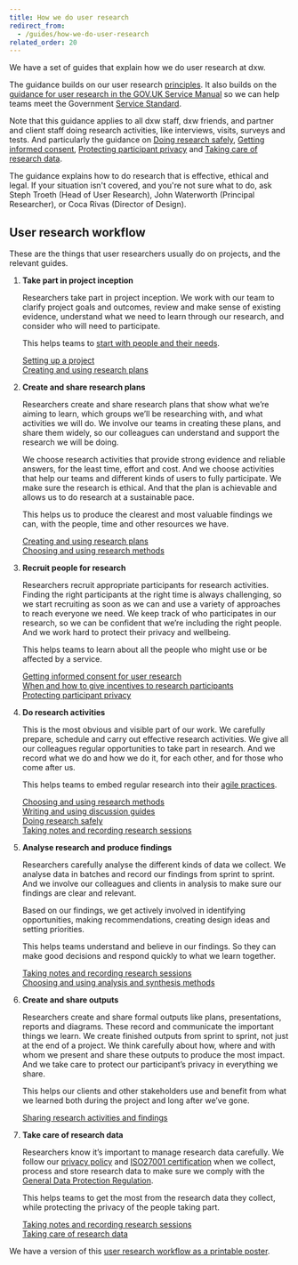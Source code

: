 ```yaml
---
title: How we do user research
redirect_from:
  - /guides/how-we-do-user-research
related_order: 20
---
```

We have a set of guides that explain how we do user research at dxw.

The guidance builds on our user research [principles](/user-research/#user-research-principles). It also builds on the [guidance for user research in the GOV.UK Service Manual](https://www.gov.uk/service-manual/user-research)
so we can help teams meet the Government [Service Standard](https://www.gov.uk/service-manual/service-standard).

Note that this guidance applies to all dxw staff, dxw friends, and partner and client staff doing research activities, like interviews, visits, surveys and tests. And particularly the guidance on [Doing research safely](/user-research/doing-research-safely/), [Getting informed consent](/user-research/getting-informed-consent-for-user-research/), [Protecting participant privacy](/user-research/protecting-participant-privacy/) and [Taking care of research data](/user-research/taking-care-of-research-data/).

The guidance explains how to do research that is effective, ethical and legal. If your situation isn't covered, and you're not sure what to do, ask Steph Troeth (Head of User Research), John Waterworth (Principal Researcher), or Coca Rivas (Director of Design).

## User research workflow

These are the things that user researchers usually do on projects, and the relevant guides.

1. **Take part in project inception**

   Researchers take part in project inception. We work with our team to clarify project goals and outcomes, review and make sense of existing evidence, understand what we need to learn through our research, and consider who will need to participate.

   This helps teams to [start with people and their needs](/who-we-are/#start-with-people-and-their-needs).

   [Setting up a project](/delivery-management/setting-up-a-new-project/) \
   [Creating and using research plans](/user-research/creating-and-using-research-plans/)

2. **Create and share research plans**

   Researchers create and share research plans that show what we’re aiming to learn, which groups we’ll be researching with, and what activities we will do. We involve our teams in creating these plans, and share them widely, so our colleagues can understand and support the research we will be doing.

   We choose research activities that provide strong evidence and reliable answers, for the least time, effort and cost. And we choose activities that help our teams and different kinds of users to fully participate. We make sure the research is ethical. And that the plan is achievable and allows us to do research at a sustainable pace.

   This helps us to produce the clearest and most valuable findings we can, with the people, time and other resources we have.

   [Creating and using research plans](/user-research/creating-and-using-research-plans/) \
   [Choosing and using research methods](/user-research/choosing-and-using-research-methods/)

3. **Recruit people for research**

   Researchers recruit appropriate participants for research activities. Finding the right participants at the right time is always challenging, so we start recruiting as soon as we can and use a variety of approaches to reach everyone we need. We keep track of who participates in our research, so we can be confident that we’re including the right people. And we work hard to protect their privacy and wellbeing.

   This helps teams to learn about all the people who might use or be affected by a service.

   [Getting informed consent for user research](/user-research/getting-informed-consent-for-user-research/) \
   [When and how to give incentives to research participants](/user-research/when-and-how-to-give-incentives-to-research-participants/) \
   [Protecting participant privacy](/user-research/protecting-participant-privacy/)

4. **Do research activities**

   This is the most obvious and visible part of our work. We carefully prepare, schedule and carry out effective research activities. We give all our colleagues regular opportunities to take part in research. And we record what we do and how we do it, for each other, and for those who come after us.

   This helps teams to embed regular research into their [agile practices](/who-we-are/#keep-an-agile-mindset).

   [Choosing and using research methods](/user-research/choosing-and-using-research-methods/) \
   [Writing and using discussion guides](/user-research/writing-and-using-discussion-guides/) \
   [Doing research safely](/user-research/doing-research-safely) \
   [Taking notes and recording research sessions](/user-research/taking-notes-and-recording-research-sessions/)

5. **Analyse research and produce findings**

   Researchers carefully analyse the different kinds of data we collect. We analyse data in batches and record our findings from sprint to sprint. And we involve our colleagues and clients in analysis to make sure our findings are clear and relevant.

   Based on our findings, we get actively involved in identifying opportunities, making recommendations, creating design ideas and setting priorities.

   This helps teams understand and believe in our findings. So they can make good decisions and respond quickly to what we learn together.

   [Taking notes and recording research sessions](/user-research/taking-notes-and-recording-research-sessions/) \
   [Choosing and using analysis and synthesis methods](/user-research/choosing-and-using-analysis-and-synthesis-methods)

6. **Create and share outputs**

   Researchers create and share formal outputs like plans, presentations, reports and diagrams. These record and communicate the important things we learn. We create finished outputs from sprint to sprint, not just at the end of a project. We think carefully about how, where and with whom we present and share these outputs to produce the most impact. And we take care to protect our participant’s privacy in everything we share.

   This helps our clients and other stakeholders use and benefit from what we learned both during the project and long after we’ve gone.

   [Sharing research activities and findings](/user-research/sharing-research-activities-and-findings/)

8. **Take care of research data**

   Researchers know it’s important to manage research data carefully. We follow our [privacy policy](https://www.dxw.com/privacy-statement/) and [ISO27001 certification](https://www.itgovernance.co.uk/iso27001/) when we collect, process and store research data to make sure we comply with the [General Data Protection Regulation](https://ico.org.uk/for-organisations/guide-to-data-protection/guide-to-the-general-data-protection-regulation-gdpr/).

   This helps teams to get the most from the research data they collect, while protecting the privacy of the people taking part.

   [Taking notes and recording research sessions](/user-research/taking-notes-and-recording-research-sessions/) \
   [Taking care of research data](/user-research/taking-care-of-research-data/)

We have a version of this [user research workflow as a printable poster](https://docs.google.com/presentation/d/1msOETTdQhHykirL2ec5ANvy-ogcrdp2_wtWk5qiIxNI/).
